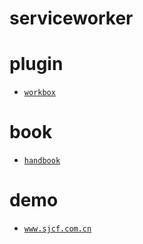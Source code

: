 # serviceworker

# plugin

* [` workbox `](https://github.com/GoogleChrome/workbox)

# book

* [` handbook `](https://serviceworke.rs/)

# demo

* [` www.sjcf.com.cn `](https://www.sjcf.com.cn/)